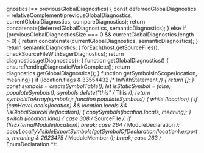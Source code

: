 gnostics !== previousGlobalDiagnostics) {
        const deferredGlobalDiagnostics = relativeComplement(previousGlobalDiagnostics, currentGlobalDiagnostics, compareDiagnostics);
        return concatenate(deferredGlobalDiagnostics, semanticDiagnostics);
      } else if (previousGlobalDiagnosticsSize === 0 && currentGlobalDiagnostics.length > 0) {
        return concatenate(currentGlobalDiagnostics, semanticDiagnostics);
      }
      return semanticDiagnostics;
    }
    forEach(host.getSourceFiles(), checkSourceFileWithEagerDiagnostics);
    return diagnostics.getDiagnostics();
  }
  function getGlobalDiagnostics() {
    ensurePendingDiagnosticWorkComplete();
    return diagnostics.getGlobalDiagnostics();
  }
  function getSymbolsInScope(location, meaning) {
    if (location.flags & 33554432 /* InWithStatement */) {
      return [];
    }
    const symbols = createSymbolTable();
    let isStaticSymbol = false;
    populateSymbols();
    symbols.delete("this" /* This */);
    return symbolsToArray(symbols);
    function populateSymbols() {
      while (location) {
        if (canHaveLocals(location) && location.locals && !isGlobalSourceFile(location)) {
          copySymbols(location.locals, meaning);
        }
        switch (location.kind) {
          case 308 /* SourceFile */:
            if (!isExternalModule(location))
              break;
          case 264 /* ModuleDeclaration */:
            copyLocallyVisibleExportSymbols(getSymbolOfDeclaration(location).exports, meaning & 2623475 /* ModuleMember */);
            break;
          case 263 /* EnumDeclaration */:
    